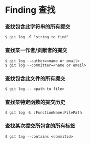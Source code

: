 # Finding 查找

### 查找包含此字符串的所有提交
`$ git log -S "string to find"`

### 查找某一作者/贡献者的提交
```
$ git log --author=<name or email>
$ git log --committer=<name or email>
```

### 查找包含此文件的所有提交
`$ git log -- <path to file>`

### 查找某特定函数的提交历史
`$ git log -L :FunctionName:FilePath`

### 查找某次提交所包含的所有标签
`$ git tag --contains <commitid>`
